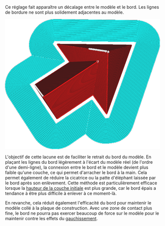 Ce réglage fait apparaître un décalage entre le modèle et le bord. Les lignes de bordure ne sont plus solidement adjacentes au modèle.

![Le bord garde une certaine distance par rapport au modèle](../../../articles/images/brim_gap.png)

L'objectif de cette lacune est de faciliter le retrait du bord du modèle. En plaçant les lignes du bord légèrement à l'écart du modèle réel (de l'ordre d'une demi-ligne), la connexion entre le bord et le modèle devient plus faible qu'une couche, ce qui permet d'arracher le bord à la main. Cela permet également de réduire la cicatrice ou la patte d'éléphant laissée par le bord après son enlèvement. Cette méthode est particulièrement efficace lorsque la [hauteur de la couche initiale](../resolution/layer_height_0.md) est plus grande, car le bord épais a tendance à être plus difficile à enlever à ce moment-là.

En revanche, cela réduit également l'efficacité du bord pour maintenir le modèle collé à la plaque de construction. Avec une zone de contact plus fine, le bord ne pourra pas exercer beaucoup de force sur le modèle pour le maintenir contre les effets du [gauchissement](../troubleshooting/warping.md).